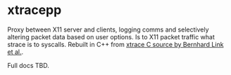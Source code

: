 # xtracepp

Proxy between X11 server and clients, logging comms and selectively altering packet data based on user options.
Is to X11 packet traffic what strace is to syscalls.
Rebuilt in C++ from [xtrace C source by Bernhard Link et al.](https://salsa.debian.org/debian/xtrace/-/tree/3e5096717f2862e2fcf4bf8cf75622fa01bf1cd7).

Full docs TBD.
